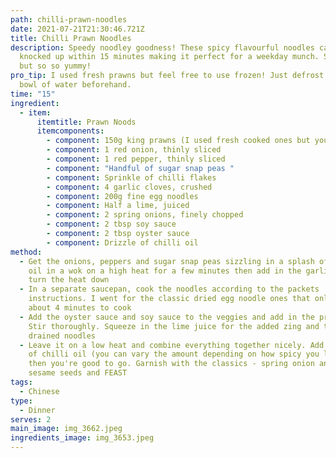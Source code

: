 ```yaml
---
path: chilli-prawn-noodles
date: 2021-07-21T21:30:46.721Z
title: Chilli Prawn Noodles
description: Speedy noodley goodness! These spicy flavourful noodles can be
  knocked up within 15 minutes making it perfect for a weekday munch. So easy
  but so so yummy!
pro_tip: I used fresh prawns but feel free to use frozen! Just defrost them in a
  bowl of water beforehand.
time: "15"
ingredient:
  - item:
      itemtitle: Prawn Noods
      itemcomponents:
        - component: 150g king prawns (I used fresh cooked ones but you can use frozen)
        - component: 1 red onion, thinly sliced
        - component: 1 red pepper, thinly sliced
        - component: "Handful of sugar snap peas "
        - component: Sprinkle of chilli flakes
        - component: 4 garlic cloves, crushed
        - component: 200g fine egg noodles
        - component: Half a lime, juiced
        - component: 2 spring onions, finely chopped
        - component: 2 tbsp soy sauce
        - component: 2 tbsp oyster sauce
        - component: Drizzle of chilli oil
method:
  - Get the onions, peppers and sugar snap peas sizzling in a splash of sesame
    oil in a wok on a high heat for a few minutes then add in the garlic and
    turn the heat down
  - In a separate saucepan, cook the noodles according to the packets
    instructions. I went for the classic dried egg noodle ones that only take
    about 4 minutes to cook
  - Add the oyster sauce and soy sauce to the veggies and add in the prawns.
    Stir thoroughly. Squeeze in the lime juice for the added zing and tip in the
    drained noodles
  - Leave it on a low heat and combine everything together nicely. Add a drizzle
    of chilli oil (you can vary the amount depending on how spicy you like it!)
    then you're good to go. Garnish with the classics - spring onion and black
    sesame seeds and FEAST
tags:
  - Chinese
type:
  - Dinner
serves: 2
main_image: img_3662.jpeg
ingredients_image: img_3653.jpeg
---
```

